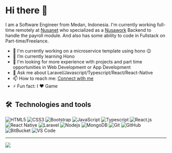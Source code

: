 # Hi there 👋 

I am a Software Engineer from Medan, Indonesia. I'm currently working full-time remotely at [Nusanet](https://www.nusa.net.id) who specialized as a [Nusawork](https://nusawork.com) Backend to handle the payroll module. And also has some ability to code in Fullstack on Part-time/Freelance.

- 🔭 I'm currently working on a microservice template using hono 😉
- 🌱 I’m currently learning Hono
- 🤝 I'm looking for more experience with projects and part time opportunities in Web Development or App Development
- 💬 Ask me about Laravel/Javascript/Typescript/React/React-Native
- 📫 How to reach me: [Connect with me](https://tebar.link/owner)
- ⚡ Fun fact:  I ❤️ Game

## 🛠  Technologies and tools

![HTML5](https://img.shields.io/badge/-HTML5-E34F26?style=flat-square&logo=html5&logoColor=white)
![CSS3](https://img.shields.io/badge/-CSS3-1572B6?style=flat-square&logo=css3)
![Bootstrap](https://img.shields.io/badge/-Bootstrap-563D7C?style=flat-square&logo=bootstrap&logoColor=white)
![JavaScript](https://img.shields.io/badge/-JavaScript-black?style=flat-square&logo=javascript)
![Typescript](https://img.shields.io/badge/TypeScript-282C34?logo=typescript&logoColor=3178C6)
![React.js](https://img.shields.io/badge/-React.js-333333?style=flat&logo=react)
![React Native](https://img.shields.io/badge/ReactNative-282C34?logo=react&logoColor=61DAFB)
![Laravel](https://img.shields.io/badge/Laravel-282C34?logo=laravel&logoColor=e05d45)
![Nodejs](https://img.shields.io/badge/-Nodejs-black?style=flat-square&logo=Node.js)
![MongoDB](https://img.shields.io/badge/-MongoDB-black?style=flat-square&logo=mongodb)
![Git](https://img.shields.io/badge/-Git-black?style=flat-square&logo=git)
![GitHub](https://img.shields.io/badge/-GitHub-181717?style=flat-square&logo=github)
![BitBucket](https://img.shields.io/badge/-BitBucket-darkblue?style=flat-square&logo=bitbucket)
![VS Code](https://img.shields.io/badge/VS%20Code-282C34?logo=visual-studio-code&logoColor=007ACC)

---


<div>
  <img src="https://github-readme-stats.vercel.app/api/top-langs/?username=riod94&layout=compact&theme=nord" />
</div>
